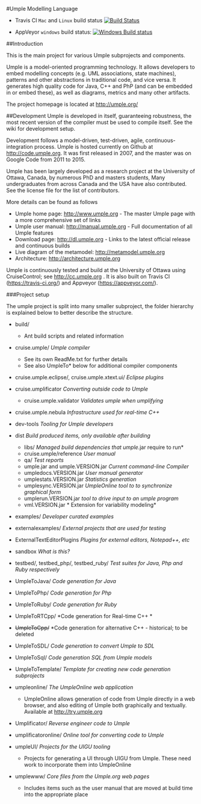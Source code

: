 #Umple Modelling Language

* Travis CI `Mac` and `Linux` build status [![Build Status](https://travis-ci.org/umple/umple.svg?branch=master)](https://travis-ci.org/umple/umple)

* AppVeyor `windows` build status: [![Windows Build status](https://ci.appveyor.com/api/projects/status/gf9oqwtwgy4c45q6/branch/master?svg=true)](https://ci.appveyor.com/project/umple/umple/branch/master)   



##Introduction

This is the main project for various Umple subprojects and components.

Umple is a model-oriented programming technology. It allows developers to embed modelling concepts (e.g. UML associations, state machines), patterns and other abstractions in traditional code, and vice versa. It generates high quality code for Java, C++ and PhP (and can be embedded in or embed these), as well as diagrams, metrics and many other artifacts.

The project homepage is located at http://umple.org/

##Development
Umple is developed in itself, guaranteeing robustness, the most recent version of the compiler must be used to compile itself. See the wiki for development setup.

Development follows a model-driven, test-driven, agile, continuous-integration process. Umple is hosted currently on Github at http://code.umple.org. It was first released in 2007, and the master was on Google Code from 2011 to 2015.

Umple has been largely developed as a research project at the University of Ottawa, Canada, by numerous PhD and masters students, Many undergraduates from across Canada and the USA have also contributed. See the license file for the list of contributors.

More details can be found as follows

  * Umple home page: http://www.umple.org  - The master Umple page with a more comprehensive set of links
  * Umple user manual: http://manual.umple.org  - Full documentation of all Umple features
  * Download page: http://dl.umple.org    - Links to the latest official release and continuous builds
  * Live diagram of the metamodel: http://metamodel.umple.org
  * Architecture: http://architecture.umple.org

Umple is continuously tested and build at the University of Ottawa using CruiseControl; see http://cc.umple.org . It is also built on Travis CI (https://travis-ci.org/) and Appveyor (https://appveyor.com/).
 
###Project setup

The umple project is split into many smaller subproject, the folder hierarchy is explained below to better describe the structure.

* build/
  * Ant build scripts and related information

* cruise.umple/ *Umple compiler*
  * See its own ReadMe.txt for further details
  * See also UmpleTo* below for additional compiler components
       
* cruise.umple.eclipse/, cruise.umple.xtext.ui/ *Eclipse plugins*

* cruise.umplificator *Converting outside code to Umple*
  * cruise.umple.validator *Validates umple when umplifying*

* cruise.umple.nebula *Infrastructure used for real-time C++*

* dev-tools *Tooling for Umple developers*
       
* dist *Build produced items, only available after building*
  * libs/ *Managed build dependencies that umple*.jar require to run* 
  * cruise.umple/reference *User manual* 
  * qa/ *Test reports* 
  * umple.jar and umple.VERSION.jar  *Current command-line Compiler* 
  * umpledocs.VERSION.jar *User manual generator*
  * umplestats.VERSION.jar *Statistics generation*
  * umplesync.VERSION.jar *UmpleOnline tool to to synchronize graphical form*
  * umplerun.VERSION.jar *tool to drive input to an umple program*
  * vml.VERSION.jar * Extension for variability modeling*

* examples/ *Developer curated examples*
* externalexamples/ *External projects that are used for testing*

* ExternalTextEditorPlugins *Plugins for external editors, Notepad++, etc*

* sandbox *What is this?*

* testbed/, testbed_php/, testbed_ruby/ *Test suites for Java, Php and Ruby respectively*
* UmpleToJava/ *Code generation for Java*
* UmpleToPhp/ *Code generation for Php*
* UmpleToRuby/ *Code generation for Ruby*
* UmpleToRTCpp/ *Code generation for Real-time C++ *
* ~~UmpleToCpp/~~ *Code generation for alternative C++ - historical; to be deleted
* UmpleToSDL/ *Code generation to convert Umple to SDL*
* UmpleToSql/ *Code generation SQL from Umple models*
* UmpleToTemplate/ *Template for creating new code generation subprojects*

* umpleonline/ *The UmpleOnline web application*
  * UmpleOnline allows generation of code from Umple directly in a web browser, and also editing of Umple both graphically and textually. Available at http://try.umple.org

 
* Umplificator/ *Reverse engineer code to Umple*
* umplificatoronline/ *Online tool for converting code to Umple*

* umpleUI/ *Projects for the UIGU tooling*
  * Projects for generating a UI through UIGU from Umple. These need work to incorporate them into UmpleOnline
        
* umplewww/ *Core files from the Umple.org web pages*
  * Includes items such as the user manual that are moved at build time into the appropriate place
